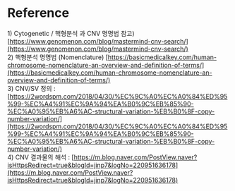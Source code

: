 # Reference

1\) Cytogenetic / 핵형분석 과 CNV 명명법 참고\) [https://www.genomenon.com/blog/mastermind-cnv-search/](https://www.genomenon.com/blog/mastermind-cnv-search/)  
2\) 핵형분석 명명법 \(Nomenclature\) [https://basicmedicalkey.com/human-chromosome-nomenclature-an-overview-and-definition-of-terms/](https://basicmedicalkey.com/human-chromosome-nomenclature-an-overview-and-definition-of-terms/)  
3\) CNV/SV 정의 : [https://2wordspm.com/2018/04/30/%EC%9C%A0%EC%A0%84%ED%95%99-%EC%A4%91%EC%9A%94%EA%B0%9C%EB%85%90-%EC%A0%95%EB%A6%AC-structural-variation-%EB%B0%8F-copy-number-variation/](https://2wordspm.com/2018/04/30/%EC%9C%A0%EC%A0%84%ED%95%99-%EC%A4%91%EC%9A%94%EA%B0%9C%EB%85%90-%EC%A0%95%EB%A6%AC-structural-variation-%EB%B0%8F-copy-number-variation/)  
4\) CNV 결과물의 해석 : [https://m.blog.naver.com/PostView.naver?isHttpsRedirect=true&blogId=jinp7&logNo=220951636178](https://m.blog.naver.com/PostView.naver?isHttpsRedirect=true&blogId=jinp7&logNo=220951636178)



